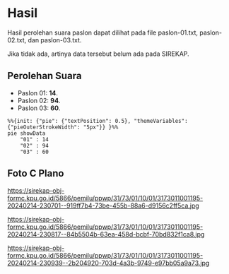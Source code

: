 # Hasil

Hasil perolehan suara paslon dapat dilihat pada file paslon-01.txt, paslon-02.txt, dan paslon-03.txt.

Jika tidak ada, artinya data tersebut belum ada pada SIREKAP.

## Perolehan Suara

 * Paslon 01: **14**.
 * Paslon 02: **94**.
 * Paslon 03: **60**.

```mermaid
%%{init: {"pie": {"textPosition": 0.5}, "themeVariables": {"pieOuterStrokeWidth": "5px"}} }%%
pie showData
    "01" : 14
    "02" : 94
    "03" : 60
```
## Foto C Plano

https://sirekap-obj-formc.kpu.go.id/5866/pemilu/ppwp/31/73/01/10/01/3173011001195-20240214-230701--919ff7b4-73be-455b-88a6-d9156c2ff5ca.jpg

https://sirekap-obj-formc.kpu.go.id/5866/pemilu/ppwp/31/73/01/10/01/3173011001195-20240214-230817--84b5504b-63ea-458d-bcbf-70bd832f1ca8.jpg

https://sirekap-obj-formc.kpu.go.id/5866/pemilu/ppwp/31/73/01/10/01/3173011001195-20240214-230939--2b204920-703d-4a3b-9749-e97bb05a9a73.jpg

